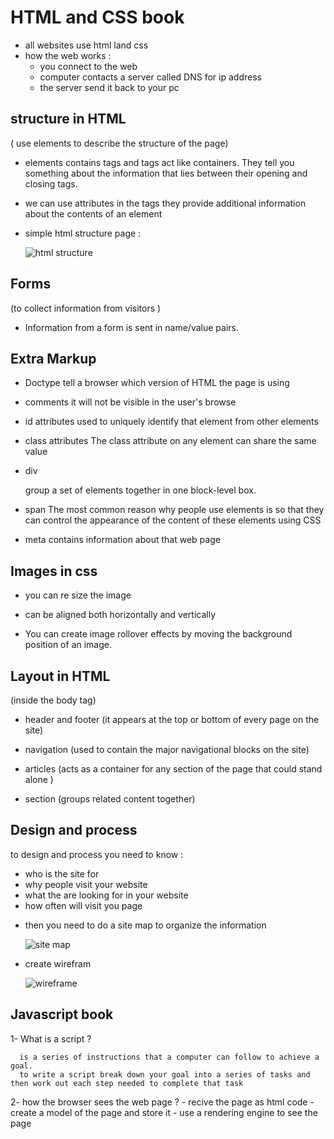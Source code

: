# HTML and CSS book 

* all websites use html land css 
* how the web works :
  - you connect to the web
  - computer contacts a server called DNS for ip address 
  - the server send it back to your pc 
  
## structure in HTML
( use elements to describe the structure of the page)

- elements contains tags and tags act like containers. They tell you something about the information that lies between their opening and closing tags.

- we can use attributes in the tags they provide additional information about the contents of an element

- simple html structure page :

     ![html structure](https://lh3.googleusercontent.com/proxy/v8eHNobanqX8BOkO8MY9vSbENFoxpNy2xzAKsTqF0Fp1UdbCx1DeAEPiRaRMRvc_ChhXFZ6c6VKqisOVc3DWhzS74vv2TnSuQxugscuJfi2BhCyGStM)

## Forms
(to collect information from visitors )

- Information from a form is sent in name/value pairs.

## Extra Markup

- Doctype <!DOCtype HTML>
     tell a browser which version of HTML the page is using

- comments <!-- --> 
     it will not be visible in the user's browse

- id attributes 
     used to uniquely identify that element from other elements

- class attributes 
     The class attribute on any element can share the same value

- div <div>
     group a set of elements together in one block-level box.

- span <span>
     The most common reason why people use <span> elements is so that they can control the appearance of the content of these elements using CSS

- meta <meta>
     contains information about that web page

## Images in css
- you can re size the image 

- can be aligned both horizontally and vertically 

- You can create image rollover effects by moving the background position of an image.

## Layout in HTML
(inside the body tag)

- header and footer (it appears at the top or bottom of every page on the site)

- navigation (used to contain the major navigational blocks on the site)

- articles (acts as a container for any section of the page that could stand alone )

- section (groups related content together)


## Design and process 
to design and process you need to know :
   - who is the site for 
   - why people visit your website 
   - what the are looking for in your website
   - how often will visit you page 


* then you need to do a site map to organize the information 

   ![site map](https://www.allezdigital.com/wp-content/uploads/2016/07/simplesitemap_webhostdesignpost.jpg)

* create wirefram 

   ![wireframe](https://i.pinimg.com/originals/38/ef/64/38ef64c81fb2f9761383dd1c9c54f98e.jpg)

## Javascript book 

1- What is a script ?

      is a series of instructions that a computer can follow to achieve a goal. 
      to write a script break down your goal into a series of tasks and then work out each step needed to complete that task 

2- how the browser sees the web page ?
      - recive the page as html code
      - create a model of the page and store it 
      - use a rendering engine to see the page 
